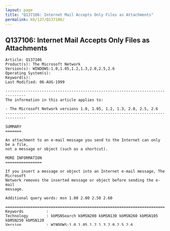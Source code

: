 ```yaml
---
layout: page
title: "Q137106: Internet Mail Accepts Only Files as Attachments"
permalink: kb/137/Q137106/
---
```


## Q137106: Internet Mail Accepts Only Files as Attachments

	Article: Q137106
	Product(s): The Microsoft Network
	Version(s): WINDOWS:1.0,1.05,1.2,1.3,2.0,2.5,2.6
	Operating System(s): 
	Keyword(s): 
	Last Modified: 06-AUG-1999
	
	-------------------------------------------------------------------------------
	The information in this article applies to:
	
	- The Microsoft Network versions 1.0, 1.05, 1.2, 1.3, 2.0, 2.5, 2.6 
	-------------------------------------------------------------------------------
	
	SUMMARY
	=======
	
	An attachment to an e-mail message you send to the Internet can only be a file,
	not a message or object (such as a shortcut).
	
	MORE INFORMATION
	================
	
	If you insert a message or object into an Internet e-mail message, The Microsoft
	Network removes the inserted message or object before sending the e-mail
	message.
	
	Additional query words: msn 1.00 2.00 2.50 2.60
	
	======================================================================
	Keywords          :  
	Technology        : kbMSNSearch kbMSN200 kbMSN130 kbMSN260 kbMSN105 kbMSN250 kbMSN120
	Version           : WINDOWS:1.0,1.05,1.2,1.3,2.0,2.5,2.6
	
	=============================================================================
	
